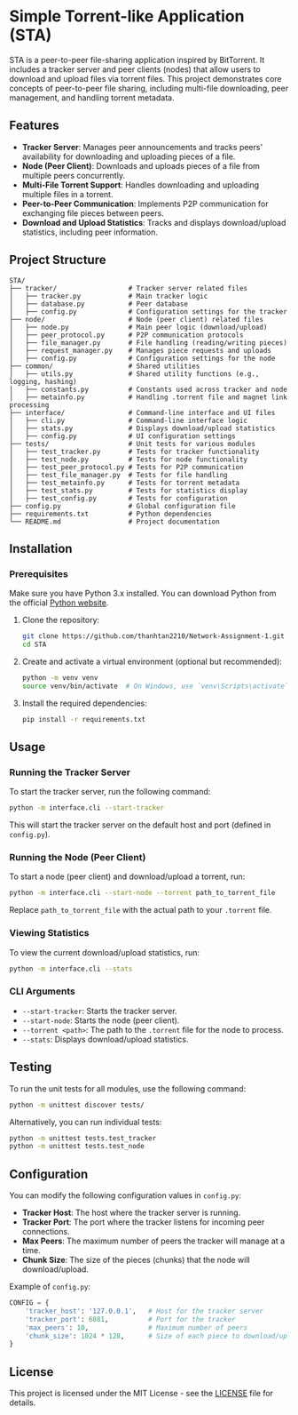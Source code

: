 # Simple Torrent-like Application (STA)

STA is a peer-to-peer file-sharing application inspired by BitTorrent. It includes a tracker server and peer clients (nodes) that allow users to download and upload files via torrent files. This project demonstrates core concepts of peer-to-peer file sharing, including multi-file downloading, peer management, and handling torrent metadata.

## Features

- **Tracker Server**: Manages peer announcements and tracks peers' availability for downloading and uploading pieces of a file.
- **Node (Peer Client)**: Downloads and uploads pieces of a file from multiple peers concurrently.
- **Multi-File Torrent Support**: Handles downloading and uploading multiple files in a torrent.
- **Peer-to-Peer Communication**: Implements P2P communication for exchanging file pieces between peers.
- **Download and Upload Statistics**: Tracks and displays download/upload statistics, including peer information.

## Project Structure

```
STA/
├── tracker/                  # Tracker server related files
│   ├── tracker.py            # Main tracker logic
│   ├── database.py           # Peer database
│   ├── config.py             # Configuration settings for the tracker
├── node/                     # Node (peer client) related files
│   ├── node.py               # Main peer logic (download/upload)
│   ├── peer_protocol.py      # P2P communication protocols
│   ├── file_manager.py       # File handling (reading/writing pieces)
│   ├── request_manager.py    # Manages piece requests and uploads
│   ├── config.py             # Configuration settings for the node
├── common/                   # Shared utilities
│   ├── utils.py              # Shared utility functions (e.g., logging, hashing)
│   ├── constants.py          # Constants used across tracker and node
│   ├── metainfo.py           # Handling .torrent file and magnet link processing
├── interface/                # Command-line interface and UI files
│   ├── cli.py                # Command-line interface logic
│   ├── stats.py              # Displays download/upload statistics
│   ├── config.py             # UI configuration settings
├── tests/                    # Unit tests for various modules
│   ├── test_tracker.py       # Tests for tracker functionality
│   ├── test_node.py          # Tests for node functionality
│   ├── test_peer_protocol.py # Tests for P2P communication
│   ├── test_file_manager.py  # Tests for file handling
│   ├── test_metainfo.py      # Tests for torrent metadata
│   ├── test_stats.py         # Tests for statistics display
│   ├── test_config.py        # Tests for configuration
├── config.py                 # Global configuration file
├── requirements.txt          # Python dependencies
└── README.md                 # Project documentation
```

## Installation

### Prerequisites

Make sure you have Python 3.x installed. You can download Python from the official [Python website](https://www.python.org/downloads/).

1. Clone the repository:

   ```bash
   git clone https://github.com/thanhtan2210/Network-Assignment-1.git
   cd STA
   ```

2. Create and activate a virtual environment (optional but recommended):

   ```bash
   python -m venv venv
   source venv/bin/activate  # On Windows, use `venv\Scripts\activate`
   ```

3. Install the required dependencies:

   ```bash
   pip install -r requirements.txt
   ```

## Usage

### Running the Tracker Server

To start the tracker server, run the following command:

```bash
python -m interface.cli --start-tracker
```

This will start the tracker server on the default host and port (defined in `config.py`).

### Running the Node (Peer Client)

To start a node (peer client) and download/upload a torrent, run:

```bash
python -m interface.cli --start-node --torrent path_to_torrent_file
```

Replace `path_to_torrent_file` with the actual path to your `.torrent` file.

### Viewing Statistics

To view the current download/upload statistics, run:

```bash
python -m interface.cli --stats
```

### CLI Arguments

- `--start-tracker`: Starts the tracker server.
- `--start-node`: Starts the node (peer client).
- `--torrent <path>`: The path to the `.torrent` file for the node to process.
- `--stats`: Displays download/upload statistics.

## Testing

To run the unit tests for all modules, use the following command:

```bash
python -m unittest discover tests/
```

Alternatively, you can run individual tests:

```bash
python -m unittest tests.test_tracker
python -m unittest tests.test_node
```

## Configuration

You can modify the following configuration values in `config.py`:

- **Tracker Host**: The host where the tracker server is running.
- **Tracker Port**: The port where the tracker listens for incoming peer connections.
- **Max Peers**: The maximum number of peers the tracker will manage at a time.
- **Chunk Size**: The size of the pieces (chunks) that the node will download/upload.

Example of `config.py`:

```python
CONFIG = {
    'tracker_host': '127.0.0.1',   # Host for the tracker server
    'tracker_port': 6881,          # Port for the tracker
    'max_peers': 10,               # Maximum number of peers
    'chunk_size': 1024 * 128,      # Size of each piece to download/upload (128KB)
}
```

## License

This project is licensed under the MIT License - see the [LICENSE](LICENSE) file for details.
